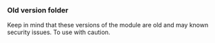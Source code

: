 ### Old version folder
Keep in mind that these versions of the module are old and may known security issues. To use with caution.
